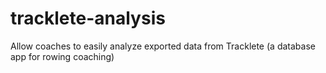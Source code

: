 # tracklete-analysis
Allow coaches to easily analyze exported data from Tracklete (a database app for rowing coaching)
